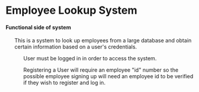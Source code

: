 # Employee Lookup System
<h4>
Functional side of system
</h4>

<ul>
This is a system to look up employees 
from a large database and obtain certain 
information based on a user's credentials.
<ul>

User must be logged in in order to access the system.
</ul>
<ul>

Registering a User will require an employee "id" number so 
the possible employee signing up will need an employee id
to be verified if they wish to register and log in.
</ul>
</ul>
